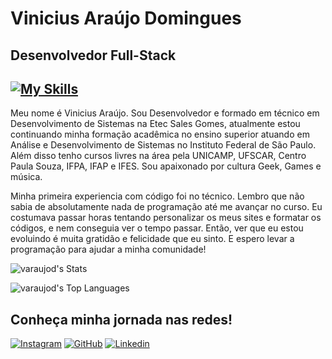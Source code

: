 # Vinicius Araújo Domingues

## Desenvolvedor Full-Stack

## [![My Skills](https://skillicons.dev/icons?i=html,css,js,mysql,php,ts,ps,git,github,bootstrap)](https://skillicons.dev)

Meu nome é Vinicius Araújo. Sou Desenvolvedor e formado em técnico em Desenvolvimento de Sistemas na Etec Sales Gomes, atualmente estou continuando minha formação acadêmica no ensino superior atuando em Análise e Desenvolvimento de Sistemas no Instituto Federal de São Paulo. Além disso tenho cursos livres na área pela UNICAMP, UFSCAR, Centro Paula Souza, IFPA, IFAP e IFES. Sou apaixonado por cultura Geek, Games e música. 

Minha primeira experiencia com código foi no técnico. Lembro que não sabia de absolutamente nada de programação até me avançar no curso. Eu costumava passar horas tentando personalizar os meus sites e formatar os códigos, e nem conseguia ver o tempo passar. Então, ver que eu estou evoluindo é muita gratidão e felicidade que eu sinto. E espero levar a programação para ajudar a minha comunidade!


![varaujod's Stats](https://github-readme-stats.vercel.app/api?username=varaujod&theme=shades-of-purple&show_icons=true&hide_border=true&count_private=true)

![varaujod's Top Languages](https://github-readme-stats.vercel.app/api/top-langs/?username=varaujod&theme=shades-of-purple&show_icons=true&hide_border=true&layout=compact)


## Conheça minha jornada nas redes!

[![Instagram](https://img.shields.io/badge/-Instagram-%23E4405F?style=for-the-badge&logo=instagram&logoColor=white)](https://www.instagram.com/viniciusarauzx/)
[![GitHub](https://img.shields.io/badge/GitHub-100000?style=for-the-badge&logo=github&logoColor=white)](https://github.com/varaujod)
[![Linkedin](https://img.shields.io/badge/LinkedIn-0077B5?style=for-the-badge&logo=linkedin&logoColor=white)](https://www.linkedin.com/in/varaujod)
